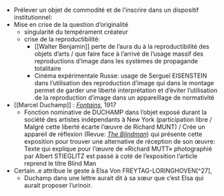 - Prélever un objet de commodité et de l’inscrire dans un dispositif institutionnel:
- Mise en crise de la question d’originalité
	- singularité du tempérament créateur
	- crise de la reproductibilité:
		- [[Walter Benjamin]] perte de l’aura du à la reproductibilité des objets d’arts / que faire face à l’arrivé de l’usage massif des reproductions d’image dans les systèmes de propagande totalitaire
		- Cinéma expérimentale Russe: usage de Sergueï EISENSTEIN dans l’utilisation des reproduction d’image qui dans le montage permet de garder une liberté interprétation et d’éviter l’utilisation de la reproduction d’image dans un appareillage de normativité
- [[Marcel Duchamp]] : [*Fontains*](https://upload.wikimedia.org/wikipedia/commons/f/fa/Fontaine_Duchamp.jpg), 1917
	- Fonction nominative de DUCHAMP dans l’objet exposé durant la société des artistes indépendants à New York (participation libre / Malgré cette liberté écarte l’œuvre de Richard MUNT) / Crée un appareil de réflexion (Revue: [*The Blindman*](https://upload.wikimedia.org/wikipedia/commons/2/29/The_Blind_Man%2C_issue_1%2C_April_1917.jpg)) qui présente cette exposition pour trouver une alternative de réception de son œuvre: Texte qui explique pour l’œuvre de «Richard MUTT»  photographié par Albert STIEGLITZ est passé à coté de l’exposition l’article reprend le titre Blind Man
- Certain..e attribue le geste à Elsa Von FREYTAG-LORINGHOVEN[^27],
	- Duchamp dans une lettre aurait dit à sa sœur que c’est Elsa qui aurait proposer l’urinoir.